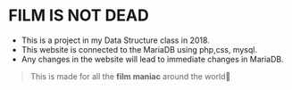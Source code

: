 # FILM IS NOT DEAD
* This is a project in my Data Structure class in 2018.
* This website is connected to the MariaDB using php,css, mysql.
* Any changes in the website will lead to immediate changes in MariaDB.

> This is made for all the **film maniac** around the world💛

